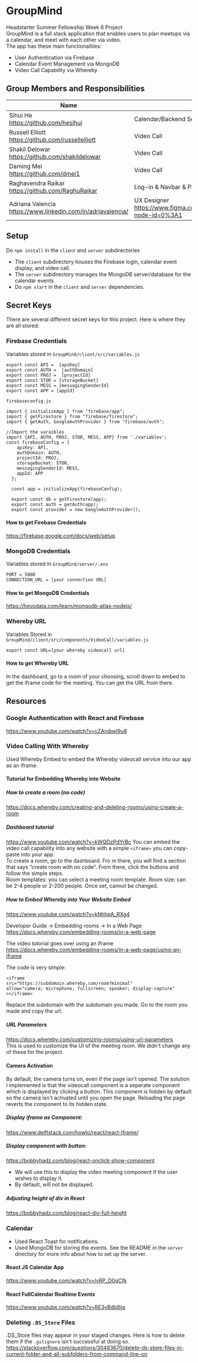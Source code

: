 # GroupMind
Headstarter Summer Fellowship Week 6 Project <br>
GroupMind is a full stack application that enables users to plan meetups via a calendar, and meet with each other via video. <br>
The app has these main functionalities:
- User Authentication via Firebase
- Calendar Event Management via MongoDB
- Video Call Capability via Whereby

## Group Members and Responsibilities

| Name                                                           | Role                                                                                    |
|----------------------------------------------------------------|-----------------------------------------------------------------------------------------|
| Sihui He<br>https://github.com/hesihui                         | Calendar/Backend Server                                                                 |
| Russell Elliott<br>https://github.com/russellelliott           | Video Call                                                                              |
| Shakil Delowar<br>https://github.com/shakildelowar             | Video Call                                                                              |
| Daming Mei<br>https://github.com/dmei1                         | Video Call                                                                              |
| Raghavendra Raikar<br>https://github.com/RaghuRaikar           | Log-in & Navbar & Profile                                                               |
| Adriana Valencia<br>https://www.linkedin.com/in/adriavalencia/ | UX Designer<br>https://www.figma.com/file/pNiG9qqz3GBvwexrYuUE2V/Untitled?node-id=0%3A1 |

## Setup
Do `npm install` in the `client` and `server` subdirectories
- The `client` subdirectory houses the Firebase login, calendar event display, and video call.
- The `server` subdirectory manages the MongoDB server/database for the calendar events.
- Do `npm start` in the `client` and `server` dependencies.

## Secret Keys
There are several different secret keys for this project. Here is where they are all stored:

### Firebase Credentials
Variables stored in `GroupMind/client/src/variables.js`

```
export const API =  [apiKey]
export const AUTH =  [authDomain]
export const PROJ =  [projectId]
export const STOR = [storageBucket]
export const MESS = [messagingSenderId]
export const APP = [appId]
```

`firebaseconfig.js`
```
import { initializeApp } from "firebase/app";
import { getFirestore } from "firebase/firestore";
import { getAuth, GoogleAuthProvider } from "firebase/auth";

//Import the varaibles
import {API, AUTH, PROJ, STOR, MESS, APP} from './variables';
const firebaseConfig = {
    apiKey: API,
    authDomain: AUTH,
    projectId: PROJ,
    storageBucket: STOR,
    messagingSenderId: MESS,
    appId: APP
  };

  const app = initializeApp(firebaseConfig);

  export const db = getFirestore(app);
  export const auth = getAuth(app);
  export const provider = new GoogleAuthProvider();
  ```

#### How to get Firebase Credentials
https://firebase.google.com/docs/web/setup

### MongoDB Credentials
Variables stored in `GroupMind/server/.env`

```
PORT = 5000
CONNECTION_URL = [your connection URL]
```
#### How to get MongoDB Credentials
https://hevodata.com/learn/mongodb-atlas-nodejs/

### Whereby URL
Variables Stored in `GroupMind/client/src/components/VideoCall/variables.js`
```
export const URL=[your whereby videocall url]
```

#### How to get Whereby URL
In the dashboard, go to a room of your choosing, scroll down to embed to get the iframe code for the meeting. You can get the URL from there.

## Resources

### Google Authentication with React and Firebase
https://www.youtube.com/watch?v=cZAnibwI9u8

### Video Calling With Whereby
Used Whereby Embed to embed the Whereby videocall service into our app as an iframe.

#### Tutorial for Embedding Whereby into Website

##### How to create a room (no code)
https://docs.whereby.com/creating-and-deleting-rooms/using-create-a-room

##### Dashboard tutorial
https://www.youtube.com/watch?v=kWQDzPdYrBc
You can embed the video call capability into any website with a simple `<iframe>` you can copy-paste into your app.
<br>
To create a room, go to the dashboard. Fro m there, you will find a section that says “create room with no code”.  From there, click the buttons and follow the simple steps.
<br>
Room templates: you can select a meeting room template.
Room size: can be 2-4 people or 2-200 people. Once set, cannot be changed.

##### How to Embed Whereby into Your Website Embed
https://www.youtube.com/watch?v=kNhhpA_RXg4

Developer Guide -> Embedding rooms -> In a Web Page
https://docs.whereby.com/embedding-rooms/in-a-web-page

The video tutorial goes over using an iframe
https://docs.whereby.com/embedding-rooms/in-a-web-page/using-an-iframe

The code is very simple:
```
<iframe
src="https://subdomain.whereby.com/room?minimal"
allow="camera; microphone; fullscreen; speaker; display-capture"
></iframe>
```

Replace the subdomain with the subdomain you made. Go to the room you made and copy the url.

##### URL Parameters
https://docs.whereby.com/customizing-rooms/using-url-parameters <br>
This is used to customize the UI of the meeting room. We didn't change any of these for the project.

#### Camera Activation
By default, the camera turns on, even if the page isn't opened. The solution I implemented is that the videocall component is a seperate component which is displayed by clicking a button. This component is hidden by default so the camera isn't activated until you open the page. Reloading the page reverts the component to its hidden state.

##### Display iframe as Component:
https://www.delftstack.com/howto/react/react-iframe/

##### Display component with button:
https://bobbyhadz.com/blog/react-onclick-show-component
- We will use this to display the video meeting component if the user wishes to display it.
- By default, will not be displayed.

##### Adjusting height of div in React
https://bobbyhadz.com/blog/react-div-full-height

### Calendar
- Used React Toast for notifications.
- Used MongoDB for storing the events. See the README in the `server` directory for more info about how to set up the server.
#### React JS Calendar App
https://www.youtube.com/watch?v=lyRP_D0qCfk

#### React FullCalendar Realtime Events
https://www.youtube.com/watch?v=RE3yBdb8ijs

### Deleting `.DS_Store` Files
.DS_Store files may appear in your staged changes. Here is how to delete them if the `.gitignore` isn't successful at doing so. <br>
https://stackoverflow.com/questions/30483670/delete-ds-store-files-in-current-folder-and-all-subfolders-from-command-line-on
